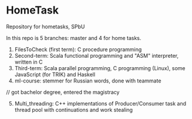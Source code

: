 # HomeTask
Repository for hometasks, SPbU

In this repo is 5 branches: master and 4 for home tasks.
  1) FilesToCheck (first term): C procedure programming
  2) Second-term: Scala functional programming and "ASM" interpreter, written in C
  3) Third-term: Scala parallel programming, C programming (Linux), some JavaScript (for TRIK) and Haskell
  4) ml-course: stemmer for Russian words, done with teammate

  // got bachelor degree, entered the magistracy

  5) Multi_threading: C++ implementations of Producer/Consumer task and thread pool with continuations and work stealing

